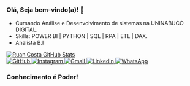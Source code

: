 ### Olá, Seja bem-vindo(a)! 👋

- Cursando Análise e Desenvolvimento de sistemas na UNINABUCO DIGITAL.
- Skills: POWER BI | PYTHON | SQL | RPA | ETL | DAX.
- Analista B.I

<div>
  <a href="https://github.com/ruan-costa" target="_blank">
    <img src="https://github-readme-stats.vercel.app/api?username=ruan-costa&show_icons=true&theme=tokyonight" alt="Ruan Costa GitHub Stats">
  </a>
</div>

<div>
  <a href="https://github.com/ruan-costa" target="_blank">
    <img src="https://img.shields.io/badge/-GitHub-%23000000?style=for-the-badge&logo=github&logoColor=white" alt="GitHub">
  </a>
  <a href="https://instagram.com/ruan_costaofc" rel="nofollow" target="_blank">
    <img src="https://img.shields.io/badge/-Instagram-%23E4405F?style=for-the-badge&logo=instagram&logoColor=white" alt="Instagram">
  </a>
  <a href="mailto:ruanxxx1@gmail.com" target="_blank">
    <img src="https://img.shields.io/badge/-Gmail-%23333?style=for-the-badge&logo=gmail&logoColor=white" alt="Gmail">
  </a>
  <a href="https://www.linkedin.com/in/ruan-costa" rel="nofollow" target="_blank">
    <img src="https://img.shields.io/badge/-LinkedIn-%230077B5?style=for-the-badge&logo=linkedin&logoColor=white" alt="LinkedIn">
  </a>
  <a href="https://wa.me/81991844940" rel="nofollow" target="_blank">
    <img src="https://img.shields.io/badge/-WhatsApp-%2348C75A?style=for-the-badge&logo=whatsapp&logoColor=white" alt="WhatsApp">
  </a>
</div>

### Conhecimento é Poder!

